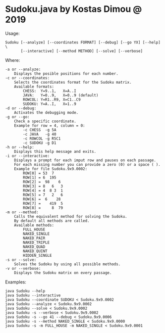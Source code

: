 # Sudoku.java by Kostas Dimou @ 2019

Usage:

    Sudoku [--analyze] [--coordinates FORMAT] [--debug] [--go YX] [--help] \
           [--interactive] [--method METHOD] [--solve] [--verbose]

Where:

    -a or --analyze:
        Displays the posible positions for each number.
    -c or --coordinates:
        Selects the coordinates format for the Sudoku matrix.
        Available formats:
            CHESS:  Y=9..1,   X=A..I
            JAVA:   Y=0..9,   X=0..9 (default)
            ROWCOL: Y=R1..R9, X=C1..C9
            SUDOKU: Y=A..I,   X=1..9
    -d or --debug:
        Activates the debugging mode.
    -g or --go:
        Check a specific coordinate.
        Example for row = 4, column = 0:
            -c CHESS  -g 5A
            -c JAVA   -g 40
            -c ROWCOL -g R5C1
            -c SUDOKU -g D1
    -h or --help:
        Displays this help message and exits.
    -i or --interactive:
        Displays a prompt for each imput row and pauses on each passage.
        For each missing number you can provide a zero (0) or a space ( ).
        Example for file Sudoku.9x9.0002:
            ROW[0] = 53  7
            ROW[1] = 6  195
            ROW[2] =  98    6
            ROW[3] = 8   6   3
            ROW[4] = 4  8 3  1
            ROW[5] = 7   2   6
            ROW[6] =  6    28
            ROW[7] =    419  5
            ROW[8] =     8  79
    -m or --method:
        Calls the equivalent method for solving the Sudoku.
        By default all methods are called.
        Available methods:
            FULL_HOUSE
            NAKED_SINGLE
            NAKED_PAIR
            NAKED_TRIPLE
            NAKED_QUAD
            NAKED_QUINT
            HIDDEN_SINGLE
    -s or --solve:
        Solves the Sudoku by using all possible methods.
    -v or --verbose:
        Displays the Sudoku matrix on every passage.

Examples:

    java Sudoku --help
    java Sudoku --interactive
    java Sudoku --coordinate SUDOKU < Sudoku.9x9.0002
    java Sudoku --analyze < Sudoku.9x9.0002
    java Sudoku --solve < Sudoku.9x9.0002
    java Sudoku -s --verbose < Sudoku.9x9.0002
    java Sudoku -s --go 41 --debug < Sudoku.9x9.0006
    java Sudoku -s --method NAKED_SINGLE < Sudoku.9x9.0000
    java Sudoku -s -m FULL_HOUSE -m NAKED_SINGLE < Sudoku.9x9.0001
